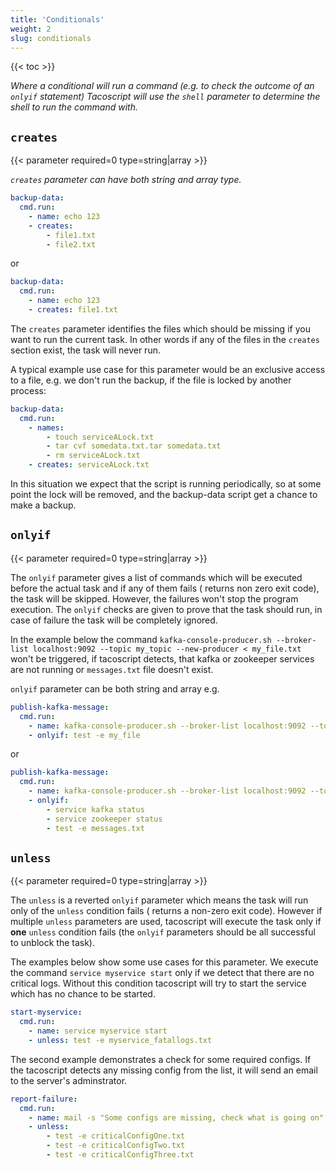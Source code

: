 ```yaml
---
title: 'Conditionals'
weight: 2
slug: conditionals
---
```


{{< toc >}}

_Where a conditional will run a command (e.g. to check the outcome of an `onlyif` statement)
Tacoscript will use the `shell` parameter to determine the shell to run the command with._

## `creates`

{{< parameter required=0 type=string|array >}}

_`creates` parameter can have both string and array type._

```yaml
backup-data:
  cmd.run:
    - name: echo 123
    - creates:
        - file1.txt
        - file2.txt
```

or

```yaml
backup-data:
  cmd.run:
    - name: echo 123
    - creates: file1.txt
```

The `creates` parameter identifies the files which should be missing if you want to run the current task. In other words
if any of the files in the `creates` section exist, the task will never run.

A typical example use case for this parameter would be an exclusive access to a file, e.g. we don't run the backup, if
the file is locked by another process:

```yaml
backup-data:
  cmd.run:
    - names:
        - touch serviceALock.txt
        - tar cvf somedata.txt.tar somedata.txt
        - rm serviceALock.txt
    - creates: serviceALock.txt
```

In this situation we expect that the script is running periodically, so at some point the lock will be removed, and the
backup-data script get a chance to make a backup.

## `onlyif`

{{< parameter required=0 type=string|array >}}

The `onlyif` parameter gives a list of commands which will be executed before the actual task and if any of them fails (
returns non zero exit code), the task will be skipped. However, the failures won't stop the program execution.
The `onlyif` checks are given to prove that the task should run, in case of failure the task will be completely ignored.

In the example below the
command `kafka-console-producer.sh --broker-list localhost:9092 --topic my_topic --new-producer < my_file.txt` won't be
triggered, if tacoscript detects, that kafka or zookeeper services are not running or `messages.txt` file doesn't exist.

`onlyif` parameter can be both string and array e.g.

```yaml
publish-kafka-message:
  cmd.run:
    - name: kafka-console-producer.sh --broker-list localhost:9092 --topic my_topic --new-producer < my_file.txt
    - onlyif: test -e my_file
```

or

```yaml
publish-kafka-message:
  cmd.run:
    - name: kafka-console-producer.sh --broker-list localhost:9092 --topic my_topic --new-producer < messages.txt
    - onlyif:
        - service kafka status
        - service zookeeper status
        - test -e messages.txt
```

## `unless`

{{< parameter required=0 type=string|array >}}

The `unless` is a reverted `onlyif` parameter which means the task will run only of the `unless` condition fails (
returns a non-zero exit code). However if multiple `unless` parameters are used, tacoscript will execute the task only
if **one** `unless` condition fails (the `onlyif` parameters should be all successful to unblock the task).

The examples below show some use cases for this parameter. We execute the command `service myservice start` only if we
detect that there are no critical logs. Without this condition tacoscript will try to start the service which has no
chance to be started.

```yaml
start-myservice:
  cmd.run:
    - name: service myservice start
    - unless: test -e myservice_fatallogs.txt
```

The second example demonstrates a check for some required configs. If the tacoscript detects any missing config from the
list, it will send an email to the server's adminstrator.

```yaml
report-failure:
  cmd.run:
    - name: mail -s "Some configs are missing, check what is going on" admin@admin.com
    - unless:
        - test -e criticalConfigOne.txt
        - test -e criticalConfigTwo.txt
        - test -e criticalConfigThree.txt
```
